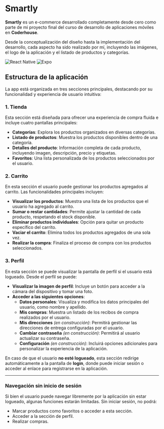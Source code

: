 # Smartly

**Smartly** es un e-commerce desarrollado completamente desde cero como parte de mi proyecto final del curso de desarrollo de aplicaciones móviles en **Coderhouse**.

Desde la conceptualización del diseño hasta la implementación del desarrollo, cada aspecto ha sido realizado por mí, incluyendo las imágenes, el logo de la aplicación y el listado de productos y categorías.

![React Native](https://img.shields.io/badge/React%20Native-20232A?style=for-the-badge&logo=react&logoColor=61DAFB) ![Expo](https://img.shields.io/badge/Expo-1B1F23?style=for-the-badge&logo=expo&logoColor=white)

## Estructura de la aplicación

La app está organizada en tres secciones principales, destacando por su funcionalidad y experiencia de usuario intuitiva:

### 1. Tienda

Esta sección está diseñada para ofrecer una experiencia de compra fluida e incluye cuatro pantallas principales:

- **Categorías**: Explora los productos organizados en diversas categorías.
- **Listado de productos**: Muestra los productos disponibles dentro de una categoría.
- **Detalles del producto**: Información completa de cada producto, incluyendo imagen, descripción, precio y etiquetas.
- **Favoritos**: Una lista personalizada de los productos seleccionados por el usuario.

### 2. Carrito

En esta sección el usuario puede gestionar los productos agregados al carrito. Las funcionalidades principales incluyen:

- **Visualizar los productos**: Muestra una lista de los productos que el usuario ha agregado al carrito.
- **Sumar o restar cantidades**: Permite ajustar la cantidad de cada producto, respetando el stock disponible.
- **Eliminar productos individuales**: Opción para quitar un producto específico del carrito.
- **Vaciar el carrito**: Elimina todos los productos agregados de una sola vez.
- **Realizar la compra**: Finaliza el proceso de compra con los productos seleccionados.

### 3. Perfil

En esta sección se puede visualizar la pantalla de perfil si el usuario está logueado. Desde el perfil se puede:

- **Visualizar la imagen de perfil**: Incluye un botón para acceder a la cámara del dispositivo y tomar una foto.
- **Acceder a las siguientes opciones**:
  - **Datos personales**: Visualiza y modifica los datos principales del usuario, como nombre y apellido.
  - **Mis compras**: Muestra un listado de los recibos de compra realizados por el usuario.
  - **Mis direcciones** _(en construcción)_: Permitirá gestionar las direcciones de entrega configuradas por el usuario.
  - **Cambiar contraseña** _(en construcción)_: Permitirá al usuario actualizar su contraseña.
  - **Configuración** _(en construcción)_: Incluirá opciones adicionales para personalizar la experiencia de la aplicación.

En caso de que el usuario **no esté logueado**, esta sección redirige automáticamente a la pantalla de **login**, donde puede iniciar sesión o acceder al enlace para registrarse en la aplicación.

---

### Navegación sin inicio de sesión

Si bien el usuario puede navegar libremente por la aplicación sin estar logueado, algunas funciones estarán limitadas. Sin iniciar sesión, no podrá:

- Marcar productos como favoritos o acceder a esta sección.
- Acceder a la sección de perfil.
- Realizar compras.

